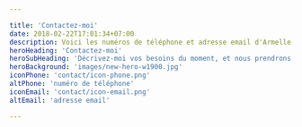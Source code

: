 ```yaml
---

title: 'Contactez-moi'
date: 2018-02-22T17:01:34+07:00
description: Voici les numéros de téléphone et adresse email d'Armelle, votre Assistante de Gestion.
heroHeading: 'Contactez-moi'
heroSubHeading: 'Décrivez-moi vos besoins du moment, et nous prendrons rendez-vous pour en discuter en détails.'
heroBackground: 'images/new-hero-w1900.jpg'
iconPhone: 'contact/icon-phone.png'
altPhone: 'numéro de téléphone'
iconEmail: 'contact/icon-email.png'
altEmail: 'adresse email'

---
```


